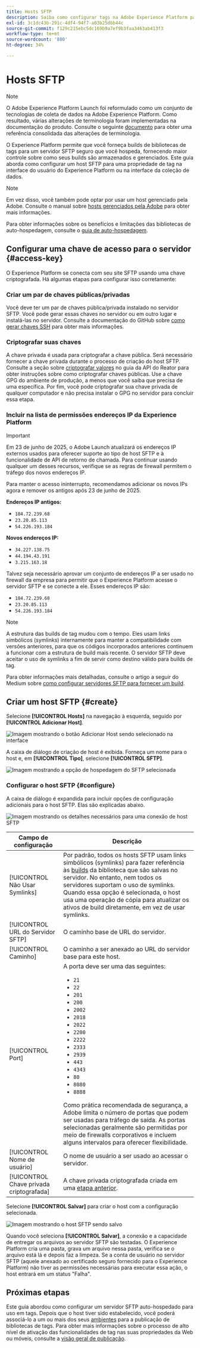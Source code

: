 ```yaml
---
title: Hosts SFTP
description: Saiba como configurar tags na Adobe Experience Platform para fornecer builds de biblioteca a um servidor SFTP seguro e auto-hospedado.
exl-id: 3c1dc43b-291c-4df4-94f7-a03b25dbb44c
source-git-commit: f129c215ebc5dc169b9a7ef9b3faa3463ab413f3
workflow-type: tm+mt
source-wordcount: '880'
ht-degree: 34%

---
```


# Hosts SFTP

>[!NOTE]
>
>O Adobe Experience Platform Launch foi reformulado como um conjunto de tecnologias de coleta de dados na Adobe Experience Platform. Como resultado, várias alterações de terminologia foram implementadas na documentação do produto. Consulte o seguinte [documento](../../../term-updates.md) para obter uma referência consolidada das alterações de terminologia.

O Experience Platform permite que você forneça builds de bibliotecas de tags para um servidor SFTP seguro que você hospeda, fornecendo maior controle sobre como seus builds são armazenados e gerenciados. Este guia aborda como configurar um host SFTP para uma propriedade de tag na interface do usuário do Experience Platform ou na interface da coleção de dados.

>[!NOTE]
>
>Em vez disso, você também pode optar por usar um host gerenciado pela Adobe. Consulte o manual sobre [hosts gerenciados pela Adobe](./managed-by-adobe-host.md) para obter mais informações.
>
>Para obter informações sobre os benefícios e limitações das bibliotecas de auto-hospedagem, consulte o [guia de auto-hospedagem](./self-hosting-libraries.md).

## Configurar uma chave de acesso para o servidor {#access-key}

O Experience Platform se conecta com seu site SFTP usando uma chave criptografada. Há algumas etapas para configurar isso corretamente:

### Criar um par de chaves públicas/privadas

Você deve ter um par de chaves pública/privada instalado no servidor SFTP. Você pode gerar essas chaves no servidor ou em outro lugar e instalá-las no servidor. Consulte a documentação do GitHub sobre [como gerar chaves SSH](https://help.github.com/articles/generating-a-new-ssh-key-and-adding-it-to-the-ssh-agent/#generating-a-new-ssh-key) para obter mais informações.

### Criptografar suas chaves

A chave privada é usada para criptografar a chave pública. Será necessário fornecer a chave privada durante o processo de criação do host SFTP. Consulte a seção sobre [criptografar valores](../../../api/guides/encrypting-values.md) no guia da API do Reator para obter instruções sobre como criptografar chaves públicas. Use a chave GPG do ambiente de produção, a menos que você saiba que precisa de uma específica. Por fim, você pode criptografar sua chave privada de qualquer computador e não precisa instalar o GPG no servidor para concluir essa etapa.

### Incluir na lista de permissões endereços IP da Experience Platform

>[!IMPORTANT]
>
> Em 23 de junho de 2025, o Adobe Launch atualizará os endereços IP externos usados para oferecer suporte ao tipo de host SFTP e à funcionalidade de API de retorno de chamada. Para continuar usando qualquer um desses recursos, verifique se as regras de firewall permitem o tráfego dos novos endereços IP.
>
> Para manter o acesso ininterrupto, recomendamos adicionar os novos IPs agora e remover os antigos após 23 de junho de 2025.
>
>**Endereços IP antigos:**
> * `184.72.239.68`
> * `23.20.85.113`
> * `54.226.193.184`
>
>**Novos endereços IP:**
> * `34.227.138.75 `
> * `44.194.43.191`
> * `3.215.163.18`

Talvez seja necessário aprovar um conjunto de endereços IP a ser usado no firewall da empresa para permitir que o Experience Platform acesse o servidor SFTP e se conecte a ele. Esses endereços IP são:

* `184.72.239.68`
* `23.20.85.113`
* `54.226.193.184`

>[!NOTE]
>
>A estrutura das builds de tag mudou com o tempo. Eles usam links simbólicos (symlinks) internamente para manter a compatibilidade com versões anteriores, para que os códigos incorporados anteriores continuem a funcionar com a estrutura de build mais recente. O servidor SFTP deve aceitar o uso de symlinks a fim de servir como destino válido para builds de tag.

Para obter informações mais detalhadas, consulte o artigo a seguir do Medium sobre [como configurar servidores SFTP para fornecer um build](https://medium.com/launch-by-adobe/configuring-an-sftp-server-for-use-with-adobe-launch-bc626027e5a6).

## Criar um host SFTP {#create}

Selecione **[!UICONTROL Hosts]** na navegação à esquerda, seguido por **[!UICONTROL Adicionar Host]**.

![Imagem mostrando o botão Adicionar Host sendo selecionado na interface](../../../images/ui/publishing/sftp-hosts/add-host-button.png)

A caixa de diálogo de criação de host é exibida. Forneça um nome para o host e, em **[!UICONTROL Tipo]**, selecione **[!UICONTROL SFTP]**.

![Imagem mostrando a opção de hospedagem do SFTP selecionada](../../../images/ui/publishing/sftp-hosts/select-sftp.png)

### Configurar o host SFTP {#configure}

A caixa de diálogo é expandida para incluir opções de configuração adicionais para o host SFTP. Elas são explicadas abaixo.

![Imagem mostrando os detalhes necessários para uma conexão de host SFTP](../../../images/ui/publishing/sftp-hosts/host-details.png)

| Campo de configuração | Descrição |
| --- | --- |
| [!UICONTROL Não Usar Symlinks] | Por padrão, todos os hosts SFTP usam links simbólicos (symlinks) para fazer referência às [builds](../builds.md) da biblioteca que são salvas no servidor. No entanto, nem todos os servidores suportam o uso de symlinks. Quando essa opção é selecionada, o host usa uma operação de cópia para atualizar os ativos de build diretamente, em vez de usar symlinks. |
| [!UICONTROL URL do Servidor SFTP] | O caminho base de URL do servidor. |
| [!UICONTROL Caminho] | O caminho a ser anexado ao URL do servidor base para este host. |
| [!UICONTROL Port] | A porta deve ser uma das seguintes:<ul><li>`21`</li><li>`22`</li><li>`201`</li><li>`200`</li><li>`2002`</li><li>`2018`</li><li>`2022`</li><li>`2200`</li><li>`2222`</li><li>`2333`</li><li>`2939`</li><li>`443`</li><li>`4343`</li><li>`80`</li><li>`8080`</li><li>`8888`</li></ul>Como prática recomendada de segurança, a Adobe limita o número de portas que podem ser usadas para tráfego de saída. As portas selecionadas geralmente são permitidas por meio de firewalls corporativos e incluem alguns intervalos para oferecer flexibilidade. |
| [!UICONTROL Nome de usuário] | O nome de usuário a ser usado ao acessar o servidor. |
| [!UICONTROL Chave privada criptografada] | A chave privada criptografada criada em uma [etapa anterior](#access-key). |

Selecione **[!UICONTROL Salvar]** para criar o host com a configuração selecionada.

![Imagem mostrando o host SFTP sendo salvo](../../../images/ui/publishing/sftp-hosts/save-host.png)

Quando você seleciona **[!UICONTROL Salvar]**, a conexão e a capacidade de entregar os arquivos ao servidor SFTP são testadas. O Experience Platform cria uma pasta, grava um arquivo nessa pasta, verifica se o arquivo está lá e depois faz a limpeza. Se a conta de usuário no servidor SFTP (aquele anexado ao certificado seguro fornecido para o Experience Platform) não tiver as permissões necessárias para executar essa ação, o host entrará em um status &quot;Falha&quot;.

## Próximas etapas

Este guia abordou como configurar um servidor SFTP auto-hospedado para uso em tags. Depois que o host tiver sido estabelecido, você poderá associá-lo a um ou mais dos seus [ambientes](../environments.md) para a publicação de bibliotecas de tags. Para obter mais informações sobre o processo de alto nível de ativação das funcionalidades de tag nas suas propriedades da Web ou móveis, consulte a [visão geral de publicação](../overview.md).
